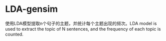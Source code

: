 # LDA-gensim
使用LDA模型提取n个句子的主题，并统计每个主题出现的频次。LDA model is used to extract the topic of N sentences, and the frequency of each topic is counted.
